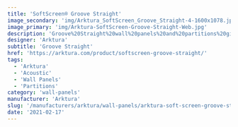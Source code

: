 ```yaml
---
title: 'SoftScreen® Groove Straight'
image_secondary: 'img/Arktura_SoftScreen_Groove_Straight-4-1600x1078.jpg'
image_primary: 'img/Arktura-SoftScreen-Groove-Straight-Web.jpg'
description: 'Groove%20Straight%20wall%20panels%20and%20partitions%20give%20a%20subtle%20linear%20texture%20to%20spaces%20while%20creating%20a%20barrier%20from%20noise%20and%20air%20current.%20Choose%20from%203%20spacing%20options%20for%20its%20vertical%20lines%2C%20all%20providing%20acoustic%20comfort%20thanks%20to%20their%20Soft%20Sound%AE%uFE0F%20construction.%20And%20like%20the%20rest%20of%20the%20line%2C%20panels%20can%20be%20either%20fixed%20into%20place%20cable%20hung%2C%20wall%20mounted%2C%20or%20set%20on%20a%20track%20to%20serve%20as%20operable%20dividers.%20%A0'
designer: 'Arktura'
subtitle: 'Groove Straight'
href: 'https://arktura.com/product/softscreen-groove-straight/'
tags:
  - 'Arktura'
  - 'Acoustic'
  - 'Wall Panels'
  - 'Partitions'
category: 'wall-panels'
manufacturer: 'Arktura'
slug: '/manufacturers/arktura/wall-panels/arktura-soft-screen-groove-straight'
date: '2021-02-17'
---
```

